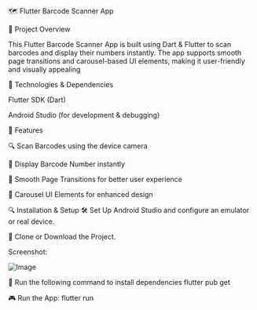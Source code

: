 🗺️ Flutter Barcode Scanner App

🌟 Project Overview

This Flutter Barcode Scanner App is built using Dart & Flutter to scan barcodes and display their numbers instantly. The app supports smooth page transitions and carousel-based UI elements, making it user-friendly and visually appealing

🔧 Technologies & Dependencies

Flutter SDK (Dart)

Android Studio (for development & debugging)

📒 Features

🔍 Scan Barcodes using the device camera

🔢 Display Barcode Number instantly

🎨 Smooth Page Transitions for better user experience

🔄 Carousel UI Elements for enhanced design

🔍 Installation & Setup
🛠 Set Up Android Studio and configure an emulator or real device.

📂 Clone or Download the Project.

Screenshot:

![Image](https://github.com/user-attachments/assets/7a19e4a6-de5a-4272-ad41-6fa797bebc03)


📝 Run the following command to install dependencies
flutter pub get

🎮 Run the App:
flutter run
